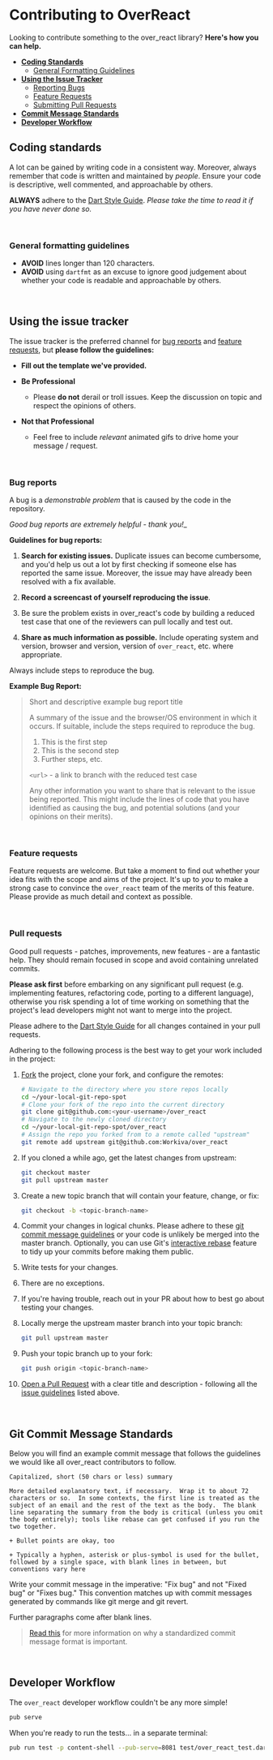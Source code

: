 # Contributing to OverReact

Looking to contribute something to the over_react library? __Here's how you can help.__

+ __[Coding Standards](#coding-standards)__
  + [General Formatting Guidelines](#general-formatting-guidelines)
+ __[Using the Issue Tracker](#using-the-issue-tracker)__
  + [Reporting Bugs](#bug-reports)
  + [Feature Requests](#feature-requests)
  + [Submitting Pull Requests](#pull-requests)
+ __[Commit Message Standards](#git-commit-message-standards)__
+ __[Developer Workflow](#developer-workflow)__




## Coding standards

A lot can be gained by writing code in a consistent way.  Moreover, always remember that code is written and 
maintained by _people_. Ensure your code is descriptive, well commented, and approachable by others.

__ALWAYS__ adhere to the [Dart Style Guide].  _Please take the time to read it if you have never done so._

&nbsp;


### General formatting guidelines

+ __AVOID__ lines longer than 120 characters.
+ __AVOID__ using `dartfmt` as an excuse to ignore good judgement about
  whether your code is readable and approachable by others.

&nbsp;
&nbsp;



## Using the issue tracker

The issue tracker is the preferred channel for [bug reports](#bug-reports) and [feature requests](#feature-requests), 
but __please follow the guidelines:__

  + __Fill out the template we've provided.__

  + __Be Professional__
    + Please __do not__ derail or troll issues. Keep the discussion on topic and respect the opinions of others.

  + __Not that Professional__
    + Feel free to include _relevant_ animated gifs to drive home your message / request.

&nbsp;


### Bug reports

A bug is a _demonstrable problem_ that is caused by the code in the repository.

_Good bug reports are extremely helpful - thank you!__

__Guidelines for bug reports:__

1. __Search for existing issues.__ Duplicate issues can become cumbersome, and you'd help us out a lot by first 
   checking if someone else has reported the same issue. Moreover, the issue may have already been resolved with a 
   fix available.

2. __Record a screencast of yourself reproducing the issue__. 
  1. Be sure the problem exists in over_react's code by building a 
     reduced test case that one of the reviewers can pull locally 
     and test out.

3. __Share as much information as possible.__ Include operating system and version, browser and version, version of 
   `over_react`, etc. where appropriate. 

Always include steps to reproduce the bug.

__Example Bug Report:__

> Short and descriptive example bug report title
>
> A summary of the issue and the browser/OS environment in which it occurs. If
> suitable, include the steps required to reproduce the bug.
>
> 1. This is the first step
> 2. This is the second step
> 3. Further steps, etc.
>
> `<url>` - a link to branch with the reduced test case
>
> Any other information you want to share that is relevant to the issue being
> reported. This might include the lines of code that you have identified as
> causing the bug, and potential solutions (and your opinions on their
> merits).

&nbsp;


### Feature requests

Feature requests are welcome. But take a moment to find out whether your idea fits with the scope and aims of the 
project. It's up to *you* to make a strong case to convince the `over_react` team of the merits of this feature. 
Please provide as much detail and context as possible.

&nbsp;


### Pull requests

Good pull requests - patches, improvements, new features - are a fantastic help. They should remain focused in scope 
and avoid containing unrelated commits.

__Please ask first__ before embarking on any significant pull request (e.g. implementing features, refactoring code, 
porting to a different language), otherwise you risk spending a lot of time working on something that the project's 
lead developers might not want to merge into the project.

Please adhere to the [Dart Style Guide] for all changes contained in your pull requests.

Adhering to the following process is the best way to get your work included in the project:

1. [Fork](http://help.github.com/fork-a-repo/) the project, clone your fork,
   and configure the remotes:

   ```bash
   # Navigate to the directory where you store repos locally
   cd ~/your-local-git-repo-spot
   # Clone your fork of the repo into the current directory
   git clone git@github.com:<your-username>/over_react
   # Navigate to the newly cloned directory
   cd ~/your-local-git-repo-spot/over_react
   # Assign the repo you forked from to a remote called "upstream"
   git remote add upstream git@github.com:Workiva/over_react
   ```

2. If you cloned a while ago, get the latest changes from upstream:

   ```bash
   git checkout master
   git pull upstream master
   ```

3. Create a new topic branch that will contain your feature, change, or fix:

   ```bash
   git checkout -b <topic-branch-name>
   ```

4. Commit your changes in logical chunks. Please adhere to these 
   [git commit message guidelines](#git-commit-message-standards) or your code is unlikely be merged into the master 
   branch. Optionally, you can use Git's [interactive rebase](https://help.github.com/articles/interactive-rebase) 
   feature to tidy up your commits before making them public.

5. Write tests for your changes.  
  1. There are no exceptions.  
  2. If you're having trouble, reach out in your PR about how to best go about testing your changes.

6. Locally merge the upstream master branch into your topic branch:

   ```bash
   git pull upstream master
   ```

7. Push your topic branch up to your fork:

   ```bash
   git push origin <topic-branch-name>
   ```

8. [Open a Pull Request](https://help.github.com/articles/using-pull-requests/)
    with a clear title and description - following all the [issue guidelines](#using-the-issue-tracker) listed above.

&nbsp;
&nbsp;



## Git Commit Message Standards

Below you will find an example commit message that follows the guidelines we would like all over_react contributors 
to follow.

```
Capitalized, short (50 chars or less) summary

More detailed explanatory text, if necessary.  Wrap it to about 72
characters or so.  In some contexts, the first line is treated as the
subject of an email and the rest of the text as the body.  The blank
line separating the summary from the body is critical (unless you omit
the body entirely); tools like rebase can get confused if you run the
two together.

+ Bullet points are okay, too

+ Typically a hyphen, asterisk or plus-symbol is used for the bullet, 
followed by a single space, with blank lines in between, but 
conventions vary here
```

Write your commit message in the imperative: "Fix bug" and not "Fixed bug" or "Fixes bug."  This convention matches up 
with commit messages generated by commands like git merge and git revert.

Further paragraphs come after blank lines.

> [Read this](http://tbaggery.com/2008/04/19/a-note-about-git-commit-messages.html) for more information on why a
> standardized commit message format is important.

&nbsp;
&nbsp;



## Developer Workflow

The `over_react` developer workflow couldn't be any more simple!

```bash
pub serve
```

When you're ready to run the tests... in a separate terminal:

```bash
pub run test -p content-shell --pub-serve=8081 test/over_react_test.dart
```


[Dart Style Guide]: https://www.dartlang.org/guides/language/effective-dart/style
